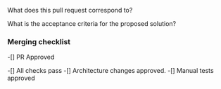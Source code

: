 What does this pull request correspond to?

What is the acceptance criteria for the proposed solution?

### Merging checklist

-[] PR Approved

-[] All checks pass
-[] Architecture changes approved.
-[] Manual tests approved